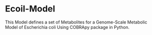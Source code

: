 # Ecoil-Model
This Model defines a set of Metabolites for a Genome-Scale Metabolic Model of Escherichia coli Using COBRApy package in Python. 

